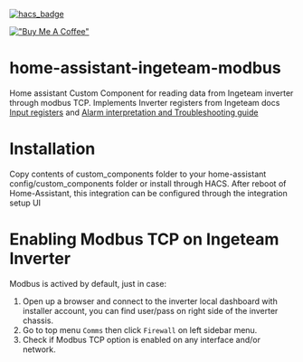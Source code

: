 [![hacs_badge](https://img.shields.io/badge/HACS-Default-orange.svg)](https://github.com/custom-components/hacs)

[!["Buy Me A Coffee"](https://www.buymeacoffee.com/assets/img/custom_images/orange_img.png)](https://www.buymeacoffee.com/vortizhe)

# home-assistant-ingeteam-modbus
Home assistant Custom Component for reading data from Ingeteam inverter through modbus TCP.
Implements Inverter registers from Ingeteam docs [Input registers][1] and [Alarm interpretation and Troubleshooting guide][2]

# Installation
Copy contents of custom_components folder to your home-assistant config/custom_components folder or install through HACS.
After reboot of Home-Assistant, this integration can be configured through the integration setup UI

# Enabling Modbus TCP on Ingeteam Inverter
Modbus is actived by default, just in case:

1. Open up a browser and connect to the inverter local dashboard with installer account, you can find user/pass on right side of the inverter chassis.
2. Go to top menu `Comms` then click `Firewall` on left sidebar menu.
3. Check if Modbus TCP option is enabled on any interface and/or network.

[1]: http://www.ingeras.es/manual/ABH2010IMB08.pdf
[2]: http://www.ingeras.es/manual/ABH2010IMC14.pdf
